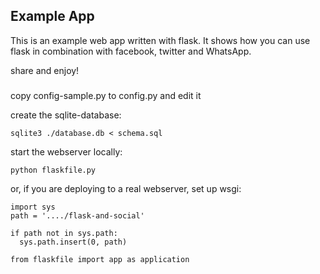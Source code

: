 ## Example App

This is an example web app written with flask.  It shows
how you can use flask in combination with facebook, twitter and
WhatsApp.

share and enjoy!

### 

copy config-sample.py to config.py and edit it 

create the sqlite-database:

    sqlite3 ./database.db < schema.sql

start the webserver locally:

    python flaskfile.py

or, if you are deploying to a real webserver, set up wsgi:

    import sys
    path = '..../flask-and-social'
    
    if path not in sys.path:
      sys.path.insert(0, path)
   
    from flaskfile import app as application

